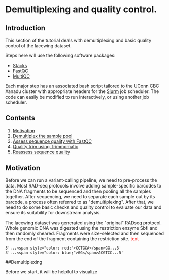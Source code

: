 # Demultiplexing and quality control. #

## Introduction

This section of the tutorial deals with demultiplexing and basic quality control of the lacewing dataset. 

Steps here will use the following software packages:

- [ Stacks ](http://catchenlab.life.illinois.edu/stacks/)
- [ FastQC ](https://www.bioinformatics.babraham.ac.uk/projects/fastqc/)
- [ MultiQC ](https://multiqc.info/)

Each major step has an associated bash script tailored to the UConn CBC Xanadu cluster with appropriate headers for the [Slurm](https://slurm.schedmd.com/documentation.html) job scheduler. The code can easily be modified to run interactively, or using another job scheduler. 

## Contents
  
1.    [ Motivation ](#Motivation)
2.    [ Demultiplex the sample pool ](#Demultiplexing)
3.    [ Assess sequence quality with FastQC ]()
3.    [ Quality trim using Trimmomatic ]()
3.    [ Reassess sequence quality ]()

## Motivation

Before we can run a variant-calling pipeline, we need to pre-process the data. Most RAD-seq protocols involve adding sample-specific barcodes to the DNA fragments to be sequenced and then pooling all the samples together. After sequencing, we need to separate each sample out by its barcode, a process often referred to as "demultiplexing". After that, we need to do some basic checks and quality control to evaluate our data and ensure its suitability for downstream analysis. 

The lacewing dataset was generated using the "original" RADseq protocol. Whole genomic DNA was digested using the restriction enzyme SbfI and then randomly sheared. Fragments were size-selected and then sequenced from the end of the fragment containing the restriction site. 
<span style="color: red;">text</span>

```
5'...<span style="color: red;">CCTGCA</span>GG...3'
3'...<span style="color: blue;">GG</span>ACGTCC...5'
```

##Demultiplexing

Before we start, it will be helpful to visualize 

